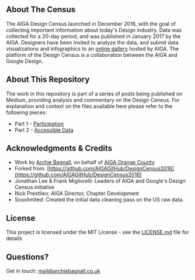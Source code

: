 ## About The Census

The AIGA Design Census launched in December 2016, with the goal of collecting important information about today's Design industry. Data was collected for a 20-day period, and was published in January 2017 by the AIGA. Designers have been invited to analyze the data, and submit data visualizations and infographics to an [online gallery](http://designcensus.org/#!/gallery/?id=14365) hosted by AIGA. The platform of the Design Census is a collaboration between the AIGA and Google Design.

## About This Repository

The work in this repository is part of a series of posts being published on Medium, providing analysis and commentary on the Design Ceneus. For explanation and context on the files available here please refer to the following pieces:
* Part 1 - [Participation](https://medium.com/@archiebagnall/aiga-design-census-1-b2c38132c8c5)
* Part 2 - [Accessible Data](https://medium.com/@archiebagnall/aiga-design-census-2-45b7afec7030)

## Acknowledgments & Credits

* Work by [Archie Bagnall](http://www.archiebagnall.co.uk), on behalf of [AIGA Orange County](http://orangecounty.aiga.org)
* Forked from: [https://github.com/AIGAGitHub/DesignCensus2016](https://github.com/AIGAGitHub/DesignCensus2016)
* Jonathan Lee & Frank Migliorelli: Leaders of AIGA and Google's Design Census initiative
* Nick Prestileo: AIGA Director, Chapter Development
* Sosolimited: Created the initial data cleaning pass on the US raw data.

## License

This project is licensed under the MIT License - see the [LICENSE.md](LICENSE.md) file for details

## Questions?
Get in touch: [mail@archiebagnall.co.uk](mailto:mail@archiebagnall.co.uk)
